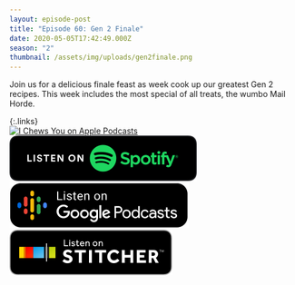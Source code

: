 ```yaml
---
layout: episode-post
title: "Episode 60: Gen 2 Finale"
date: 2020-05-05T17:42:49.000Z
season: "2"
thumbnail: /assets/img/uploads/gen2finale.png
---
```

Join us for a delicious finale feast as week cook up our greatest Gen 2 recipes. This week includes the most special of all treats, the wumbo Mail Horde.

{:.links}  
[![I Chews You on Apple Podcasts](https://linkmaker.itunes.apple.com/en-us/badge-lrg.svg?releaseDate=2019-04-16T00:00:00Z&kind=podcast&bubble=podcasts)](https://podcasts.apple.com/us/podcast/60-gen-2-finale/id1455409177?i=1000473653871)  [![I Chews You on Spotify](/assets/img/uploads/spotify-badge-button.svg)](https://open.spotify.com/episode/7iP5BCLGM5PBO4Qm2mnC1A)  [![I Chews You on Google Podcasts](/assets/img/uploads/google-podcasts-badge-button.svg)](https://podcasts.google.com/feed/aHR0cHM6Ly9pY2hld3N5b3UubGlic3luLmNvbS9yc3M/episode/NWVhOGZjODQtYTk3ZC00ZWQwLTk0ZGMtYWUwZDFiMTI0ZjEy?ved=0CA0Q38oDahcKEwjg2oa-853pAhUAAAAAHQAAAAAQAQ)  [![I Chews You on Stitcher](/assets/img/uploads/stitcher-badge-button.svg)](https://www.stitcher.com/s?eid=69380560)